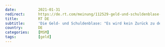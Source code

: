```yaml
---
date:          2021-01-31
redirect:      https://de.rt.com/meinung/112529-geld-und-schuldenblase-es-wird/
title:         RT DE
subtitle:      'Die Geld- und Schuldenblase: "Es wird kein Zurück zu den Jahren vor 2020 geben"'
country:       DE
categories:    [MSM]
tags:          [geld]
---
```

